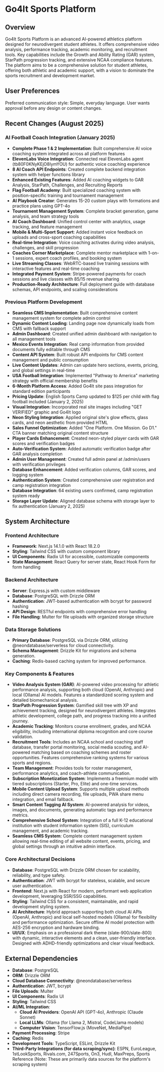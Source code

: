# Go4It Sports Platform

## Overview

Go4It Sports Platform is an advanced AI-powered athletics platform designed for neurodivergent student athletes. It offers comprehensive video analysis, performance tracking, academic monitoring, and recruitment tools. Key capabilities include the Growth and Ability Rating (GAR) system, StarPath progression tracking, and extensive NCAA compliance features. The platform aims to be a comprehensive solution for student athletes, offering both athletic and academic support, with a vision to dominate the sports recruitment and development market.

## User Preferences

Preferred communication style: Simple, everyday language.
User wants approval before any design or content changes.

## Recent Changes (August 2025)

### AI Football Coach Integration (January 2025)
- **Complete Phase 1 & 2 Implementation**: Built comprehensive AI voice coaching system integrated across all platform features
- **ElevenLabs Voice Integration**: Connected real ElevenLabs agent (tb80F0KNyKEjO8IymYOU) for authentic voice coaching experience
- **8 AI Coach API Endpoints**: Created complete backend integration system with helper functions library
- **Enhanced Existing Features**: Added AI coaching widgets to GAR Analysis, StarPath, Challenges, and Recruiting Reports
- **Flag Football Academy**: Built specialized coaching system with position-specific training and tournament management
- **AI Playbook Creator**: Generates 15-20 custom plays with formations and practice plans using GPT-4o
- **Tournament Management System**: Complete bracket generation, game analysis, and team strategy tools
- **AI Coach Dashboard**: Unified control center with analytics, usage tracking, and feature management
- **Mobile & Multi-Sport Support**: Added instant voice feedback on uploads and cross-sport coaching capabilities
- **Real-time Integration**: Voice coaching activates during video analysis, challenges, and skill progression
- **Coaches Corner Marketplace**: Complete mentor marketplace with 1-on-1 sessions, expert coach profiles, and booking system
- **Live Streaming Classes**: WebRTC-based live training sessions with interactive features and real-time coaching
- **Integrated Payment System**: Stripe-powered payments for coach sessions and live classes with 85/15 revenue sharing
- **Production-Ready Architecture**: Full deployment guide with database schemas, API endpoints, and scaling considerations

### Previous Platform Development
- **Seamless CMS Implementation**: Built comprehensive content management system for complete admin control
- **Dynamic Content Loading**: Landing page now dynamically loads from CMS with fallback support
- **Admin Dashboard**: Created unified admin dashboard with navigation to all management tools
- **Mexico Events Integration**: Real camp information from provided documents fully editable through CMS
- **Content API System**: Built robust API endpoints for CMS content management and public consumption
- **Live Content Updates**: Admin can update hero sections, events, pricing, and global settings in real-time
- **USA Football Integration**: Implemented "Pathway to America" marketing strategy with official membership benefits
- **6-Month Platform Access**: Added Go4It site pass integration for standard edition participants
- **Pricing Update**: English Sports Camp updated to $125 per child with flag football included (January 2, 2025)
- **Visual Integration**: Incorporated real site images including "GET VERIFIED" graphic and Go4It logo
- **Neon Styling Integration**: Applied original site's glow effects, glass cards, and neon aesthetic from provided HTML
- **Sales Funnel Optimization**: Added "One Platform. One Mission. Go D1." CTA banner matching original content structure
- **Player Cards Enhancement**: Created neon-styled player cards with GAR scores and verification badges
- **Auto-Verification System**: Added automatic verification badge after GAR analysis completion
- **Admin User Management**: Created full admin panel at /admin/users with verification privileges
- **Database Enhancement**: Added verification columns, GAR scores, and logging system
- **Authentication System**: Created comprehensive user registration and camp registration integration
- **Database Integration**: 64 existing users confirmed, camp registration system ready
- **Storage Layer Update**: Aligned database schema with storage layer to fix authentication (January 2, 2025)

## System Architecture

### Frontend Architecture
- **Framework**: Next.js 14.1.0 with React 18.2.0
- **Styling**: Tailwind CSS with custom component library
- **UI Components**: Radix UI for accessible, customizable components
- **State Management**: React Query for server state, React Hook Form for form handling

### Backend Architecture
- **Server**: Express.js with custom middleware
- **Database**: PostgreSQL with Drizzle ORM
- **Authentication**: JWT-based authentication with bcrypt for password hashing
- **API Design**: RESTful endpoints with comprehensive error handling
- **File Handling**: Multer for file uploads with organized storage structure

### Data Storage Solutions
- **Primary Database**: PostgreSQL via Drizzle ORM, utilizing @neondatabase/serverless for cloud connectivity.
- **Schema Management**: Drizzle Kit for migrations and schema generation.
- **Caching**: Redis-based caching system for improved performance.

### Key Components & Features
- **Video Analysis System (GAR)**: AI-powered video processing for athletic performance analysis, supporting both cloud (OpenAI, Anthropic) and local (Ollama) AI models. Features a standardized scoring system and detailed biomechanical analysis.
- **StarPath Progression System**: Gamified skill tree with XP and achievement tracking, designed for neurodivergent athletes. Integrates athletic development, college path, and progress tracking into a unified journey.
- **Academic Tracking**: Monitors course enrollment, grades, and NCAA eligibility, including international diploma recognition and core course validation.
- **Recruitment Tools**: Includes an NCAA school and coaching staff database, transfer portal monitoring, social media scouting, and AI-powered matching based on coaching schemes and roster opportunities. Features comprehensive ranking systems for various sports and regions.
- **Team Management**: Provides tools for roster management, performance analytics, and coach-athlete communication.
- **Subscription Monetization System**: Implements a freemium model with tiered subscriptions (Starter, Pro, Elite) and one-time services.
- **Mobile Content Upload System**: Supports multiple upload methods including direct camera recording, file uploads, PWA share menu integration, and email fallback.
- **Smart Content Tagging AI System**: AI-powered analysis for videos, images, and documents, generating automatic tags and performance metrics.
- **Comprehensive School System**: Integration of a full K-12 educational institution with student information system (SIS), curriculum management, and academic tracking.
- **Seamless CMS System**: Complete content management system allowing real-time editing of all website content, events, pricing, and global settings through an intuitive admin interface.

### Core Architectural Decisions
- **Database**: PostgreSQL with Drizzle ORM chosen for scalability, reliability, and type safety.
- **Authentication**: JWT with bcrypt for stateless, scalable, and secure user authentication.
- **Frontend**: Next.js with React for modern, performant web application development, leveraging SSR/SSG capabilities.
- **Styling**: Tailwind CSS for a consistent, maintainable, and rapid development styling system.
- **AI Architecture**: Hybrid approach supporting both cloud AI APIs (OpenAI, Anthropic) and local self-hosted models (Ollama) for flexibility and performance optimization. Secure offline AI model protection with AES-256 encryption and hardware binding.
- **UI/UX**: Emphasis on a professional dark theme (slate-900/slate-800) with dynamic, interactive elements and a clean, user-friendly interface. Designed with ADHD-friendly optimizations and clear visual feedback.

## External Dependencies

- **Database**: PostgreSQL
- **ORM**: Drizzle ORM
- **Cloud Database Connectivity**: @neondatabase/serverless
- **Authentication**: JWT, bcrypt
- **File Uploads**: Multer
- **UI Components**: Radix UI
- **Styling**: Tailwind CSS
- **AI/ML Integration**:
    - **Cloud AI Providers**: OpenAI API (GPT-4o), Anthropic (Claude Sonnet)
    - **Local LLMs**: Ollama (for Llama 2, Mistral, CodeLlama models)
    - **Computer Vision**: TensorFlow.js (MoveNet, MediaPipe)
- **Payment Processing**: Stripe
- **Caching**: Redis
- **Development Tools**: TypeScript, ESLint, Drizzle Kit
- **Third-Party Integrations (for data scraping/sync)**: ESPN, EuroLeague, 1stLookSports, Rivals.com, 247Sports, On3, Hudl, MaxPreps, Sports Reference (Note: These are primarily data sources for the platform's scraping system)